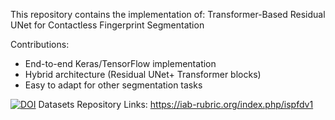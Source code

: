This repository contains the implementation of:
Transformer-Based Residual UNet for Contactless Fingerprint Segmentation

Contributions:

- End-to-end Keras/TensorFlow implementation
- Hybrid architecture (Residual UNet+ Transformer blocks)
- Easy to adapt for other segmentation tasks


[![DOI](https://zenodo.org/badge/DOI/10.5281/zenodo.17098028.svg)](https://doi.org/10.5281/zenodo.17098028)
Datasets Repository Links: 
https://iab-rubric.org/index.php/ispfdv1
